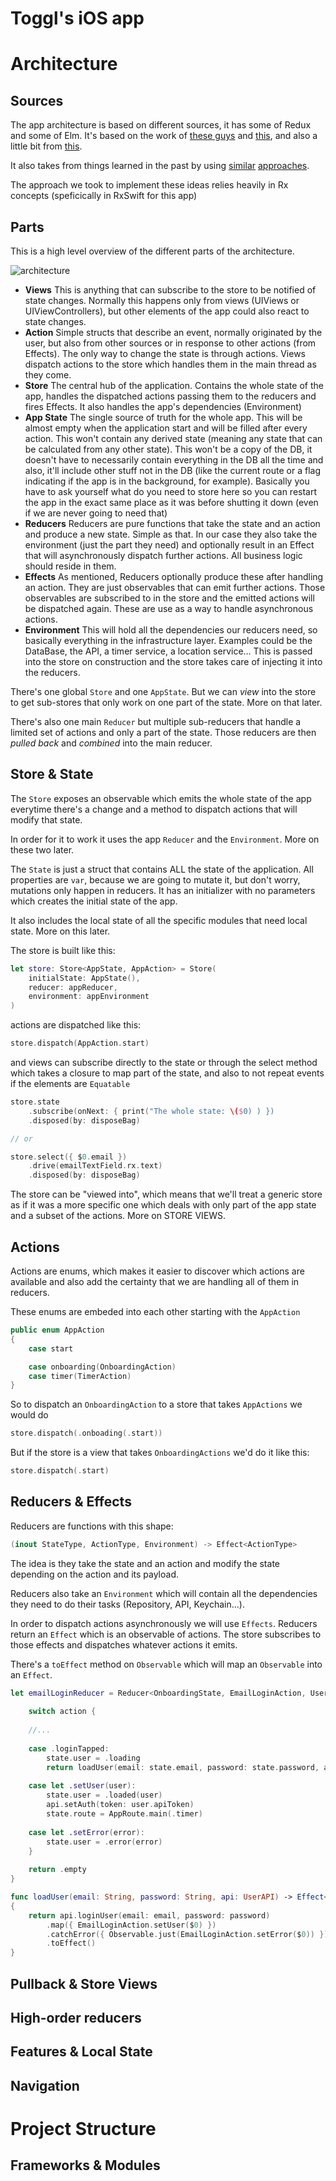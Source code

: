 # Toggl's iOS app

# Architecture

## Sources

The app architecture is based on different sources, it has some of Redux and some of Elm. It's based on the work of [these guys](https://www.pointfree.co) and [this](https://github.com/ReactiveX/RxSwift), and also a little bit from [this](https://guide.elm-lang.org/architecture/).

It also takes from things learned in the past by using [similar](https://github.com/Odrakir/CachopoDemo) [approaches](https://github.com/toggl/watchos-app).

The approach we took to implement these ideas relies heavily in Rx concepts (speficically in RxSwift for this app)

## Parts

This is a high level overview of the different parts of the architecture. 

![architecture](images/architecture.png)

- **Views** This is anything that can subscribe to the store to be notified of state changes. Normally this happens only from views (UIViews or UIViewControllers), but other elements of the app could also react to state changes.
- **Action** Simple structs that describe an event, normally originated by the user, but also from other sources or in response to other actions (from Effects). The only way to change the state is through actions. Views dispatch actions to the store which handles them in the main thread as they come.
- **Store** The central hub of the application. Contains the whole state of the app, handles the dispatched actions passing them to the reducers and fires Effects. It also handles the app's dependencies (Environment)
- **App State** The single source of truth for the whole app. This will be almost empty when the application start and will be filled after every action. This won't contain any derived state (meaning any state that can be calculated from any other state). This won't be a copy of the DB, it doesn't have to necessarily contain everything in the DB all the time and also, it'll include other stuff not in the DB (like the current route or a flag indicating if the app is in the background, for example). Basically you have to ask yourself what do you need to store here so you can restart the app in the exact same place as it was before shutting it down (even if we are never going to need that)
- **Reducers** Reducers are pure functions that take the state and an action and produce a new state. Simple as that. In our case they also take the environment (just the part they need) and optionally result in an Effect that will asynchronously dispatch further actions. All business logic should reside in them.
- **Effects** As mentioned, Reducers optionally produce these after handling an action. They are just observables that can emit further actions. Those observables are subscribed to in the store and the emitted actions will be dispatched again. These are use as a way to handle asynchronous actions.
- **Environment** This will hold all the dependencies our reducers need, so basically everything in the infrastructure layer. Examples could be the DataBase, the API, a timer service, a location service... This is passed into the store on construction and the store takes care of injecting it into the reducers.

There's one global `Store` and one `AppState`. But we can *view* into the store to get sub-stores that only work on one part of the state. More on that later.

There's also one main `Reducer` but multiple sub-reducers that handle a limited set of actions and only a part of the state. Those reducers are then *pulled back* and *combined* into the main 
reducer.

## Store & State

The `Store` exposes an observable which emits the whole state of the app everytime there's a change and a method to dispatch actions that will modify that state.

In order for it to work it uses the app `Reducer` and the `Environment`. More on these two later.

The `State` is just a struct that contains ALL the state of the application. All properties are `var`, because we are going to mutate it, but don't worry, mutations only happen in reducers. It has an initializer with no parameters which creates the initial state of the app.

It also includes the local state of all the specific modules that need local state. More on this later.

The store is built like this:

```swift
let store: Store<AppState, AppAction> = Store(
    initialState: AppState(),
    reducer: appReducer,
    environment: appEnvironment
)
```

actions are dispatched like this:

```swift
store.dispatch(AppAction.start)
```

and views can subscribe directly to the state or through the select method which takes a closure to map part of the state, and also to not repeat events if the elements are `Equatable`

```swift
store.state
    .subscribe(onNext: { print("The whole state: \($0) ) })
    .disposed(by: disposeBag)

// or

store.select({ $0.email })
    .drive(emailTextField.rx.text)
    .disposed(by: disposeBag)
```

The store can be "viewed into", which means that we'll treat a generic store as if it was a more specific one which deals with only part of the app state and a subset of the actions. More on STORE VIEWS.

## Actions

Actions are enums, which makes it easier to discover which actions are available and also add the certainty that we are handling all of them in reducers.

These enums are embeded into each other starting with the `AppAction`

```swift
public enum AppAction
{
    case start

    case onboarding(OnboardingAction)
    case timer(TimerAction)
}
```

So to dispatch an `OnboardingAction` to a store that takes `AppActions` we would do

```swift
store.dispatch(.onboading(.start))
```

But if the store is a view that takes `OnboardingActions` we'd do it like this:

```swift
store.dispatch(.start)
```

## Reducers & Effects

Reducers are functions with this shape:

```swift
(inout StateType, ActionType, Environment) -> Effect<ActionType>
```

The idea is they take the state and an action and modify the state depending on the action and its payload.

Reducers also take an `Environment` which will contain all the dependencies they need to do their tasks (Repository, API, Keychain...).

In order to dispatch actions asynchronously we will use `Effects`. Reducers return an `Effect` which is an observable of actions. The store subscribes to those effects and dispatches whatever actions it emits.

There's a `toEffect` method on `Observable` which will map an `Observable` into an `Effect`.

```swift
let emailLoginReducer = Reducer<OnboardingState, EmailLoginAction, UserAPI> { state, action, api in
    
    switch action {
    
    //...
    
    case .loginTapped:
        state.user = .loading
        return loadUser(email: state.email, password: state.password, api: api)
        
    case let .setUser(user):
        state.user = .loaded(user)
        api.setAuth(token: user.apiToken)
        state.route = AppRoute.main(.timer)
        
    case let .setError(error):
        state.user = .error(error)
    }
    
    return .empty
}

func loadUser(email: String, password: String, api: UserAPI) -> Effect<EmailLoginAction>
{
    return api.loginUser(email: email, password: password)
        .map({ EmailLoginAction.setUser($0) })
        .catchError({ Observable.just(EmailLoginAction.setError($0)) })
        .toEffect()
}
```

## Pullback & Store Views



## High-order reducers

## Features & Local State

## Navigation

# Project Structure

## Frameworks & Modules



